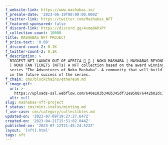 ```yaml
---
f_website-link: https://www.mashabas.io/
f_presale-date: '2023-06-19T00:00:00.000Z'
f_twitter-link: https://twitter.com/Mashabas_NFT
f_featured-sponsored: false
f_discord-link: https://discord.gg/4smq8AhxPY
f_collection-count: 10000
title: MASHABAS NFT PROJECT
f_price-text: '0.08'
f_discord-count-2: 0.1K
f_twitter-count-2: 0.1K
f_description: >
  BIGGEST NFT LAUNCH OUT OF AFRICA 🧨 🚀 | NOKO MASHABA | MASHABAS BEYOND AFRICA
  | NOKO FAN TICKETS (NFTs) A NFT collection based on the award winning animated
  series "The Adventures of Noko Mashaba". A community that will build and share
  in the future success of the series.
f_chain: cms/blockchains/ethereum.md
f_image-gif:
  url: >-
    https://uploads-ssl.webflow.com/640e103b346b345df72e9508/6442b02dc1666d99997dd7ca_nftcalendar222.png
  alt: null
slug: mashabas-nft-project
f_status: cms/mint-status/minting.md
f_use-case: cms/category/collectibles.md
updated-on: '2023-07-09T19:27:27.647Z'
created-on: '2023-04-21T15:51:02.044Z'
published-on: '2023-07-12T21:45:24.522Z'
layout: '[nft].html'
tags: nft
---
```




